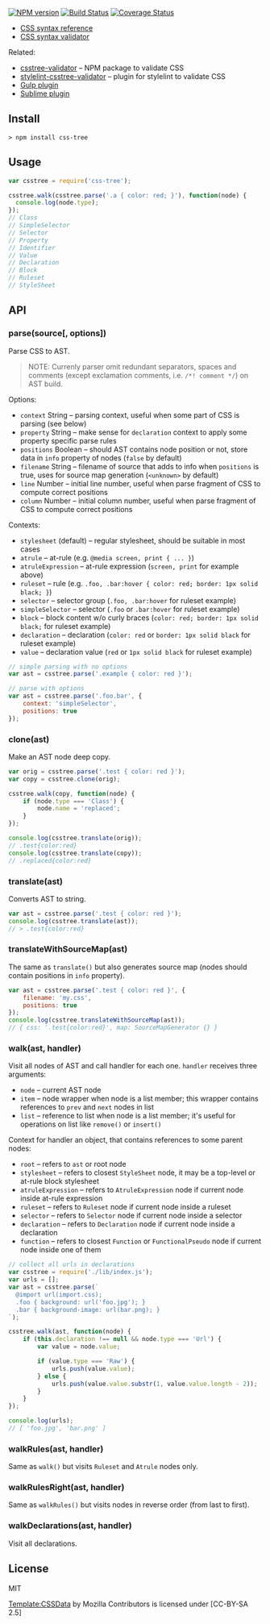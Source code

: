 [![NPM version](https://img.shields.io/npm/v/css-tree.svg)](https://www.npmjs.com/package/css-tree)
[![Build Status](https://travis-ci.org/csstree/csstree.svg?branch=master)](https://travis-ci.org/csstree/csstree)
[![Coverage Status](https://coveralls.io/repos/github/csstree/csstree/badge.svg?branch=master)](https://coveralls.io/github/csstree/csstree?branch=master)


* [CSS syntax reference](https://csstree.github.io/docs/syntax.html)
* [CSS syntax validator](https://csstree.github.io/docs/validator.html)

Related:

* [csstree-validator](https://github.com/csstree/validator) – NPM package to validate CSS
* [stylelint-csstree-validator](https://github.com/csstree/stylelint-validator) – plugin for stylelint to validate CSS
* [Gulp plugin](https://github.com/smelukov/gulp-csstree)
* [Sublime plugin](https://github.com/smelukov/SublimeLinter-contrib-csstree)

## Install

```
> npm install css-tree
```

## Usage

```js
var csstree = require('css-tree');

csstree.walk(csstree.parse('.a { color: red; }'), function(node) {
  console.log(node.type);
});
// Class
// SimpleSelector
// Selector
// Property
// Identifier
// Value
// Declaration
// Block
// Ruleset
// StyleSheet
```

## API

### parse(source[, options])

Parse CSS to AST.

> NOTE: Currenly parser omit redundant separators, spaces and comments (except exclamation comments, i.e. `/*! comment */`) on AST build.

Options:

- `context` String – parsing context, useful when some part of CSS is parsing (see below)
- `property` String – make sense for `declaration` context to apply some property specific parse rules
- `positions` Boolean – should AST contains node position or not, store data in `info` property of nodes (`false` by default)
- `filename` String – filename of source that adds to info when `positions` is true, uses for source map generation (`<unknown>` by default)
- `line` Number – initial line number, useful when parse fragment of CSS to compute correct positions
- `column` Number – initial column number, useful when parse fragment of CSS to compute correct positions

Contexts:

- `stylesheet` (default) – regular stylesheet, should be suitable in most cases
- `atrule` – at-rule (e.g. `@media screen, print { ... }`)
- `atruleExpression` – at-rule expression (`screen, print` for example above)
- `ruleset` – rule (e.g. `.foo, .bar:hover { color: red; border: 1px solid black; }`)
- `selector` – selector group (`.foo, .bar:hover` for ruleset example)
- `simpleSelector` – selector (`.foo` or `.bar:hover` for ruleset example)
- `block` – block content w/o curly braces (`color: red; border: 1px solid black;` for ruleset example)
- `declaration` – declaration (`color: red` or `border: 1px solid black` for ruleset example)
- `value` – declaration value (`red` or `1px solid black` for ruleset example)

```js
// simple parsing with no options
var ast = csstree.parse('.example { color: red }');

// parse with options
var ast = csstree.parse('.foo.bar', {
    context: 'simpleSelector',
    positions: true
});
```

### clone(ast)

Make an AST node deep copy.

```js
var orig = csstree.parse('.test { color: red }');
var copy = csstree.clone(orig);

csstree.walk(copy, function(node) {
    if (node.type === 'Class') {
        node.name = 'replaced';
    }
});

console.log(csstree.translate(orig));
// .test{color:red}
console.log(csstree.translate(copy));
// .replaced{color:red}
```

### translate(ast)

Converts AST to string.

```js
var ast = csstree.parse('.test { color: red }');
console.log(csstree.translate(ast));
// > .test{color:red}
```

### translateWithSourceMap(ast)

The same as `translate()` but also generates source map (nodes should contain positions in `info` property).

```js
var ast = csstree.parse('.test { color: red }', {
    filename: 'my.css',
    positions: true
});
console.log(csstree.translateWithSourceMap(ast));
// { css: '.test{color:red}', map: SourceMapGenerator {} }
```

### walk(ast, handler)

Visit all nodes of AST and call handler for each one. `handler` receives three arguments:

- `node` – current AST node
- `item` – node wrapper when node is a list member; this wrapper contains references to `prev` and `next` nodes in list
- `list` – reference to list when node is a list member; it's useful for operations on list like `remove()` or `insert()`

Context for handler an object, that contains references to some parent nodes:

- `root` – refers to `ast` or root node
- `stylesheet` – refers to closest `StyleSheet` node, it may be a top-level or at-rule block stylesheet
- `atruleExpression` – refers to `AtruleExpression` node if current node inside at-rule expression
- `ruleset` – refers to `Ruleset` node if current node inside a ruleset
- `selector` – refers to `Selector` node if current node inside a selector
- `declaration` – refers to `Declaration` node if current node inside a declaration
- `function` – refers to closest `Function` or `FunctionalPseudo` node if current node inside one of them

```js
// collect all urls in declarations
var csstree = require('./lib/index.js');
var urls = [];
var ast = csstree.parse(`
  @import url(import.css);
  .foo { background: url('foo.jpg'); }
  .bar { background-image: url(bar.png); }
`);

csstree.walk(ast, function(node) {
    if (this.declaration !== null && node.type === 'Url') {
        var value = node.value;

        if (value.type === 'Raw') {
            urls.push(value.value);
        } else {
            urls.push(value.value.substr(1, value.value.length - 2));
        }
    }
});

console.log(urls);
// [ 'foo.jpg', 'bar.png' ]
```

### walkRules(ast, handler)

Same as `walk()` but visits `Ruleset` and `Atrule` nodes only.

### walkRulesRight(ast, handler)

Same as `walkRules()` but visits nodes in reverse order (from last to first).

### walkDeclarations(ast, handler)

Visit all declarations.

## License

MIT

[Template:CSSData](https://developer.mozilla.org/en-US/docs/Template:CSSData) by Mozilla Contributors is licensed under [CC-BY-SA 2.5]
